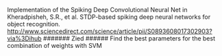 Implementation of the Spiking Deep Convolutional Neural Net in Kheradpisheh, S.R., et al. STDP-based spiking deep neural networks for object recognition. 
http://www.sciencedirect.com/science/article/pii/S0893608017302903?via%3Dihub
####### Zied ######
Find the best parameters for the best combination of weights with SVM
